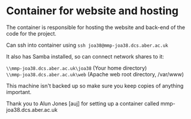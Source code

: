 # Container for website and hosting

The container is responsible for hosting the website and back-end of the code for the project. 

Can ssh into container using `ssh joa38@mmp-joa38.dcs.aber.ac.uk`

It also has Samba installed, so can connect network shares to it:

`\\mmp-joa38.dcs.aber.ac.uk\joa38` (Your home directory) \
`\\mmp-joa38.dcs.aber.ac.uk\web`  (Apache web root directory, /var/www)

This machine isn't backed up so make sure you keep copies of anything important.

Thank you to Alun Jones [auj] for setting up a container called mmp-joa38.dcs.aber.ac.uk 
